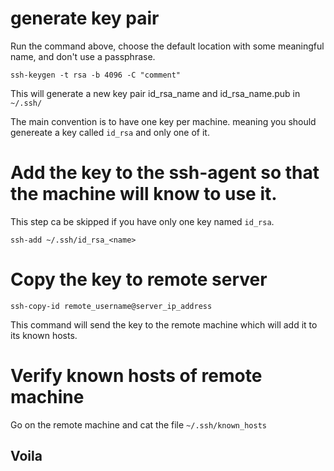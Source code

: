 # generate key pair

Run the command above, choose the default location with some meaningful name, and don't use a passphrase.

`ssh-keygen -t rsa -b 4096 -C "comment"`

This will generate a new key pair id_rsa_name and id_rsa_name.pub in `~/.ssh/`

The main convention is to have one key per machine. meaning you should genereate a key called `id_rsa` and only one of it.

# Add the key to the ssh-agent so that the machine will know to use it.
This step ca be skipped if you have only one key named `id_rsa`.

`ssh-add ~/.ssh/id_rsa_<name>`

# Copy the key to remote server

`ssh-copy-id remote_username@server_ip_address`

This command will send the key to the remote machine which will add it to its known hosts.

# Verify known hosts of remote machine

Go on the remote machine and cat the file `~/.ssh/known_hosts`

## Voila
